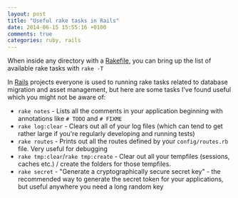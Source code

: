 ```yaml
---
layout: post
title: "Useful rake tasks in Rails"
date: 2014-06-15 15:55:16 +0100
comments: true
categories: ruby, rails
---
```


When inside any directory with a [Rakefile](https://github.com/jimweirich/rake), you can bring up the list of available rake tasks with `rake -T`

In [Rails](http://rubyonrails.org/) projects everyone is used to running rake tasks related to database migration and asset management, but here are some tasks I've found useful which you might not be aware of:

* `rake notes` - Lists all the comments in your application beginning with annotations like `# TODO` and `# FIXME`
* `rake log:clear` - Clears out all of your log files (which can tend to get rather large if you're regularly developing and running tests)
* `rake routes` - Prints out all the routes defined by your `config/routes.rb` file. Very useful for debugging
* `rake tmp:clear`/`rake tmp:create` - Clear out all your tempfiles (sessions, caches etc.) / create the folders for those tempfiles.
* `rake secret` - "Generate a cryptographically secure secret key" - the recommended way to generate the secret token for your applications, but useful anywhere you need a long random key